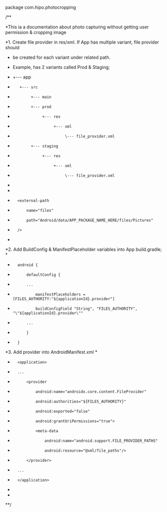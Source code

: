 package com.hipo.photocropping

/**

 *This ia a documentation about photo capturing without getting user permission & cropping image

 *1. Create file provider in res/xml. If App has multiple variant, file provider should
 *   be created for each variant under related path.

 *   Example, has 2 variants called Prod & Staging;

 *   +--- app
 *        +--- src
 *             +--- main
 *             +--- prod
 *                  +--- res
 *                       +--- xml
 *                            \--- file_provider.xml
 *             +--- staging
 *                  +--- res
 *                       +--- xml
 *                            \--- file_provider.xml



 *   <?xml version="1.0" encoding="utf-8"?>
 *   <paths xmlns:android="http://schemas.android.com/apk/res/android">
 *       <external-path
 *           name="files"
 *           path="Android/data/APP_PACKAGE_NAME_HERE/files/Pictures"
 *       />
 *   </paths>


 *2. Add BuildConfig & ManifestPlaceholder variables into App build.gradle;
 *
 *       android {
 *           defaultConfig {
 *           ...
 *               manifestPlaceholders = [FILES_AUTHORITY:"${applicationId}.provider"]
 *               buildConfigField "String", "FILES_AUTHORITY", "\"${applicationId}.provider\""
 *           ...
 *           }
 *       }

 *3. Add provider into AndroidManifest.xml
 *
 *       <application>
 *       ...
 *           <provider
 *               android:name="androidx.core.content.FileProvider"
 *               android:authorities="${FILES_AUTHORITY}"
 *               android:exported="false"
 *               android:grantUriPermissions="true">
 *               <meta-data
 *                   android:name="android.support.FILE_PROVIDER_PATHS"
 *                   android:resource="@xml/file_paths"/>
 *           </provider>
 *       ...
 *       </application>
 *
 *
 **/


